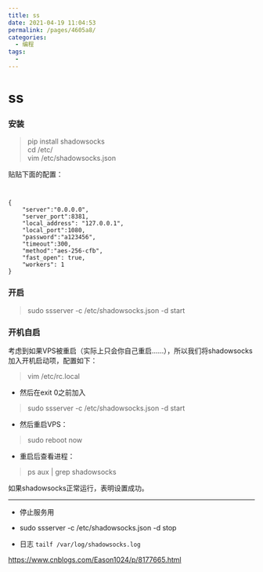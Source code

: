 ```yaml
---
title: ss
date: 2021-04-19 11:04:53
permalink: /pages/4605a8/
categories:
  - 编程
tags:
  - 
---
```

# ss  

### 安装    
> pip install shadowsocks    
> cd /etc/    
> vim /etc/shadowsocks.json    
    
贴贴下面的配置：    
```    
    
    
{    
    "server":"0.0.0.0",    
    "server_port":8381,    
    "local_address": "127.0.0.1",    
    "local_port":1080,    
    "password":"a123456",    
    "timeout":300,    
    "method":"aes-256-cfb",    
    "fast_open": true,    
    "workers": 1    
}    
```    
    
### 开启    
>  sudo ssserver -c /etc/shadowsocks.json -d start    
    
    
### 开机自启    
    
考虑到如果VPS被重启（实际上只会你自己重启……），所以我们将shadowsocks加入开机启动项，配置如下：    
> vim /etc/rc.local    
    
    
* 然后在exit 0之前加入    
>  sudo ssserver -c /etc/shadowsocks.json -d start    
    
* 然后重启VPS：    
> sudo reboot now    
    
* 重启后查看进程：    
> ps aux | grep shadowsocks    
    
如果shadowsocks正常运行，表明设置成功。    
    
---    
* 停止服务用    
* sudo ssserver -c /etc/shadowsocks.json -d stop    
    
* 日志 ```tailf /var/log/shadowsocks.log```    
    
    
    
    
    
https://www.cnblogs.com/Eason1024/p/8177665.html    
